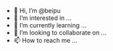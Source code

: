 - 👋 Hi, I’m @beipu
- 👀 I’m interested in ...
- 🌱 I’m currently learning ...
- 💞️ I’m looking to collaborate on ...
- 📫 How to reach me ...

<!---
beipu/beipu is a ✨ special ✨ repository because its `README.md` (this file) appears on your GitHub profile.
You can click the Preview link to take a look at your changes.
--->
